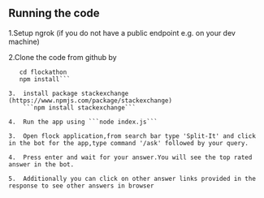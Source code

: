 
## Running the code

1.Setup ngrok (if you do not have a public endpoint e.g. on your dev machine)

2.Clone the code from github by 
```git@github.com:apoorv22/flockathon.git 
   cd flockathon
   npm install```

3.	install package stackexchange (https://www.npmjs.com/package/stackexchange)
	```npm install stackexchange```

4.  Run the app using ```node index.js```

3.  Open flock application,from search bar type 'Split-It' and click in the bot for the app,type command '/ask' followed by your query.

4.  Press enter and wait for your answer.You will see the top rated answer in the bot.

5.  Additionally you can click on other answer links provided in the response to see other answers in browser
